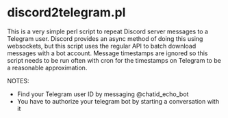 # discord2telegram.pl
This is a very simple perl script to repeat Discord server messages to a Telegram user.
Discord provides an async method of doing this using websockets, but this
script uses the regular API to batch download messages with a bot account.
Message timestamps are ignored so this script needs to be run often with
cron for the timestamps on Telegram to be a reasonable approximation.

NOTES:
* Find your Telegram user ID by messaging @chatid_echo_bot
* You have to authorize your telegram bot by starting a conversation with it
